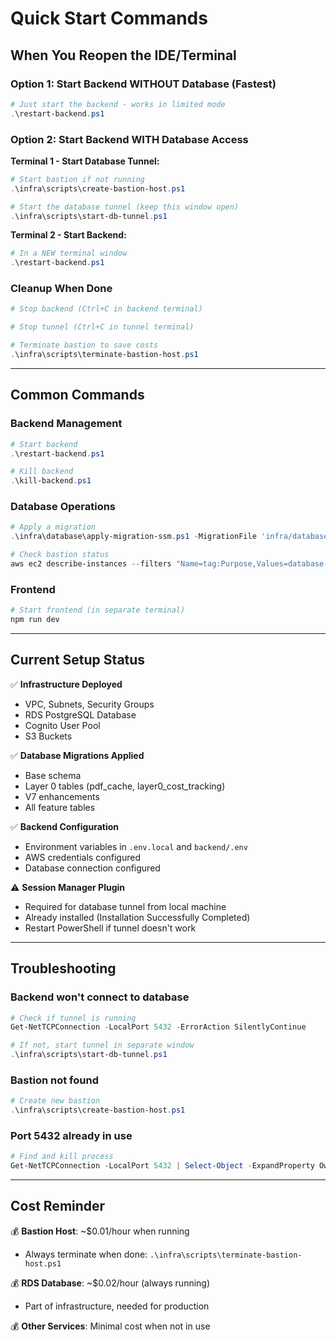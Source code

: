 # Quick Start Commands

## When You Reopen the IDE/Terminal

### Option 1: Start Backend WITHOUT Database (Fastest)
```powershell
# Just start the backend - works in limited mode
.\restart-backend.ps1
```

### Option 2: Start Backend WITH Database Access

**Terminal 1 - Start Database Tunnel:**
```powershell
# Start bastion if not running
.\infra\scripts\create-bastion-host.ps1

# Start the database tunnel (keep this window open)
.\infra\scripts\start-db-tunnel.ps1
```

**Terminal 2 - Start Backend:**
```powershell
# In a NEW terminal window
.\restart-backend.ps1
```

### Cleanup When Done
```powershell
# Stop backend (Ctrl+C in backend terminal)

# Stop tunnel (Ctrl+C in tunnel terminal)

# Terminate bastion to save costs
.\infra\scripts\terminate-bastion-host.ps1
```

---

## Common Commands

### Backend Management
```powershell
# Start backend
.\restart-backend.ps1

# Kill backend
.\kill-backend.ps1
```

### Database Operations
```powershell
# Apply a migration
.\infra\database\apply-migration-ssm.ps1 -MigrationFile 'infra/database/migrations/MIGRATION_FILE.sql'

# Check bastion status
aws ec2 describe-instances --filters "Name=tag:Purpose,Values=database-migration" "Name=instance-state-name,Values=running" --region eu-west-1 --query 'Reservations[0].Instances[0].[InstanceId,State.Name]' --output table
```

### Frontend
```powershell
# Start frontend (in separate terminal)
npm run dev
```

---

## Current Setup Status

✅ **Infrastructure Deployed**
- VPC, Subnets, Security Groups
- RDS PostgreSQL Database
- Cognito User Pool
- S3 Buckets

✅ **Database Migrations Applied**
- Base schema
- Layer 0 tables (pdf_cache, layer0_cost_tracking)
- V7 enhancements
- All feature tables

✅ **Backend Configuration**
- Environment variables in `.env.local` and `backend/.env`
- AWS credentials configured
- Database connection configured

⚠️ **Session Manager Plugin**
- Required for database tunnel from local machine
- Already installed (Installation Successfully Completed)
- Restart PowerShell if tunnel doesn't work

---

## Troubleshooting

### Backend won't connect to database
```powershell
# Check if tunnel is running
Get-NetTCPConnection -LocalPort 5432 -ErrorAction SilentlyContinue

# If not, start tunnel in separate window
.\infra\scripts\start-db-tunnel.ps1
```

### Bastion not found
```powershell
# Create new bastion
.\infra\scripts\create-bastion-host.ps1
```

### Port 5432 already in use
```powershell
# Find and kill process
Get-NetTCPConnection -LocalPort 5432 | Select-Object -ExpandProperty OwningProcess | ForEach-Object { Stop-Process -Id $_ -Force }
```

---

## Cost Reminder

💰 **Bastion Host**: ~$0.01/hour when running
- Always terminate when done: `.\infra\scripts\terminate-bastion-host.ps1`

💰 **RDS Database**: ~$0.02/hour (always running)
- Part of infrastructure, needed for production

💰 **Other Services**: Minimal cost when not in use
